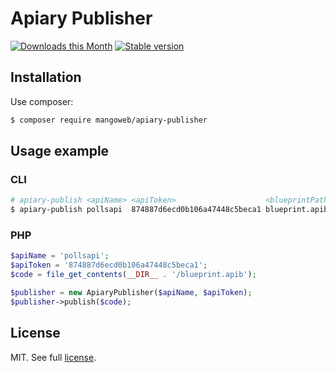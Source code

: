 # Apiary Publisher

[![Downloads this Month](https://img.shields.io/packagist/dm/mangoweb/apiary-publisher.svg)](https://packagist.org/packages/mangoweb/apiary-publisher)
[![Stable version](http://img.shields.io/packagist/v/mangoweb/apiary-publisher.svg)](https://packagist.org/packages/mangoweb/apiary-publisher)


## Installation

Use composer:

```bash
$ composer require mangoweb/apiary-publisher
```


## Usage example

### CLI

```bash
# apiary-publish <apiName> <apiToken>                    <blueprintPath>
$ apiary-publish pollsapi  874887d6ecd0b106a47448c5beca1 blueprint.apib
```

### PHP

```php
$apiName = 'pollsapi';
$apiToken = '874887d6ecd0b106a47448c5beca1';
$code = file_get_contents(__DIR__ . '/blueprint.apib');

$publisher = new ApiaryPublisher($apiName, $apiToken);
$publisher->publish($code);
```


## License

MIT. See full [license](license.md).
